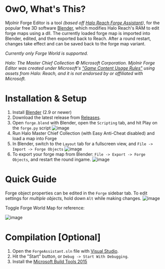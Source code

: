 # OwO, What's This?
Mjolnir Forge Editor is a tool *(based off [Halo Reach Forge Assistant](https://github.com/Lookenpeepers/Halo-Reach-Forge-Assistant))*, for the popular free 3D software [Blender](https://www.blender.org/), which modifies Halo Reach's RAM to edit forge maps using a dll.
The currently loaded forge map is imported into Blender, edited, and then exported back to Reach. After a round restart, changes take effect and can be saved back to the forge map variant.

*Currently only Forge World is supported.*

*Halo: The Master Chief Collection © Microsoft Corporation. Mjolnir Forge Editor was created under Microsoft's ["Game Content Usage Rules"](https://www.xbox.com/en-US/developers/rules) using assets from Halo: Reach, and it is not endorsed by or affiliated with Microsoft.*

# Installation & Setup
1. Install [Blender](https://www.blender.org/download/) (2.9 or newer)
2. Download the latest release from [Releases](https://github.com/Waffle1434/Halo-Reach-Forge-Assistant/releases).
3. Open `forge.blend` with Blender, open the `Scripting` tab, and hit Play on the `forge.py` script
![image](https://user-images.githubusercontent.com/8021358/129303262-65851004-4ec2-4dfb-9c58-84ed89c22d3e.png)
5. Run Halo Master Chief Collection (with Easy Anti-Cheat disabled) and load a map into Forge
6. In Blender, switch to the `Layout` tab for a fullscreen view, and `File -> Import -> Forge Objects`
![image](https://user-images.githubusercontent.com/8021358/129300385-b9ef6e55-0ad7-4071-91e0-5493372adfc8.png)
7. To export your forge map from Blender: `File -> Export -> Forge Objects`, and restart the round ingame.
![image](https://user-images.githubusercontent.com/8021358/129300600-a327e1f7-e7dd-4fcf-9b95-1250dadabaed.png)

# Quick Guide
Forge object properties can be edited in the `Forge` sidebar tab. To edit settings for *multiple objects*, hold down `Alt` while making changes.
![image](https://user-images.githubusercontent.com/8021358/129308087-e7cf3c25-c332-4e23-9eb6-790f178bbbdb.png)

Toggle Forge World Map for reference:

![image](https://user-images.githubusercontent.com/8021358/129307617-6085fe40-8792-4006-804d-adf1deb0fb34.png)


# Compilation [Optional]
1. Open the `ForgeAssistant.sln` file with [Visual Studio](https://visualstudio.microsoft.com/).
2. Hit the "Start" button, or `Debug -> Start With Debugging`.
3. Install the [Microsoft Build Tools 2015](https://www.microsoft.com/en-us/download/details.aspx?id=48159)
